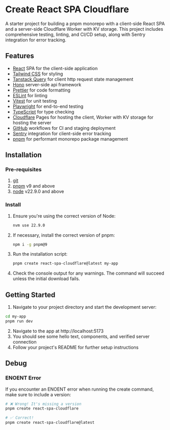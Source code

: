 # Create React SPA Cloudflare

A starter project for building a pnpm monorepo with a client-side React SPA and a server-side Cloudflare Worker with KV storage. This project includes comprehensive testing, linting, and CI/CD setup, along with Sentry integration for error tracking.

## Features

- [React](https://react.dev) SPA for the client-side application
- [Tailwind CSS](https://tailwindcss.com/) for styling
- [Tanstack Query](https://tanstack.com/query/latest) for client http request state management
- [Hono](https://hono.dev/) server-side api framework
- [Prettier](https://prettier.io/) for code formatting
- [ESLint](https://eslint.org/) for linting
- [Vitest](https://vitest.dev/) for unit testing
- [Playwright](https://playwright.dev/) for end-to-end testing
- [TypeScript](https://www.typescriptlang.org/) for type checking
- [Cloudflare](https://cloudflare.com) Pages for hosting the client, Worker with KV storage for hosting the server
- [GitHub](https://github.com) workflows for CI and staging deployment
- [Sentry](https://sentry.io/) integration for client-side error tracking
- [pnpm](https://pnpm.io) for performant monorepo package management

## Installation

### Pre-requisites

1. [git](https://git-scm.com/downloads)
2. [pnpm](https://pnpm.io/installation) v9 and above
3. [node](https://nodejs.org/en/download/package-manager/current) v22.9.0 and above

### Install

1. Ensure you're using the correct version of Node:
   ```sh
   nvm use 22.9.0
   ```
2. If necessary, install the correct version of pnpm:
   ```sh
   npm i -g pnpm@9
   ```
3. Run the installation script:
   ```sh
   pnpm create react-spa-cloudflare@latest my-app
   ```
4. Check the console output for any warnings. The command will succeed unless the initial download fails.

## Getting Started

1. Navigate to your project directory and start the development server:

```sh
cd my-app
pnpm run dev
```

2. Navigate to the app at http://localhost:5173
3. You should see some hello text, components, and verified server connection
4. Follow your project's README for further setup instructions

## Debug

### ENOENT Error

If you encounter an ENOENT error when running the create command, make sure to include a version:

```sh
# ❌ Wrong! It's missing a version
pnpm create react-spa-cloudflare

# ✅ Correct!
pnpm create react-spa-cloudflare@latest
```

